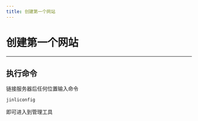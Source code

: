 ```yaml
---
title: 创建第一个网站
---
```


# 创建第一个网站

---

## 执行命令

链接服务器后任何位置输入命令

```bash
jinliconfig
```

即可进入到管理工具

